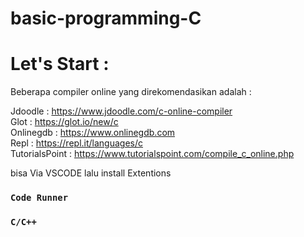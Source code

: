 # basic-programming-C

# Let's Start :

Beberapa compiler online yang direkomendasikan adalah : 

Jdoodle : https://www.jdoodle.com/c-online-compiler <br/>
Glot : https://glot.io/new/c <br/>
Onlinegdb : https://www.onlinegdb.com <br/>
Repl : https://repl.it/languages/c <br/>
TutorialsPoint : https://www.tutorialspoint.com/compile_c_online.php <br/>

bisa Via VSCODE lalu install Extentions 
### `Code Runner`
### `C/C++`

